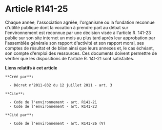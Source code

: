 # Article R141-25

Chaque année, l'association agréée, l'organisme ou la fondation reconnue d'utilité publique dont la vocation à prendre part
au débat sur l'environnement est reconnue par une décision visée à l'article R. 141-23 publie sur son site internet un mois
au plus tard après leur approbation par l'assemblée générale son rapport d'activité et son rapport moral, ses comptes de
résultat et de bilan ainsi que leurs annexes et, le cas échéant, son compte d'emploi des ressources. Ces documents doivent
permettre de vérifier que les dispositions de l'article R. 141-21 sont satisfaites.

**Liens relatifs à cet article**

	**Créé par**:

	  - Décret n°2011-832 du 12 juillet 2011 - art. 3

	**Cite**:

	  - Code de l'environnement - art. R141-21
	  - Code de l'environnement - art. R141-23

	**Cité par**:

	  - Code de l'environnement - art. R141-26 (V)
